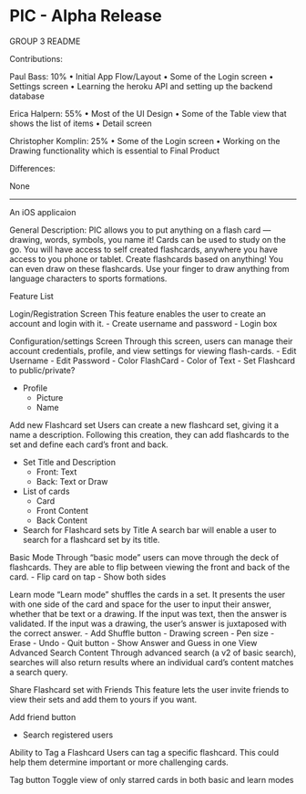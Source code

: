 # PIC - Alpha Release

GROUP 3 README
						
Contributions:
						
Paul Bass: 10%
• Initial App Flow/Layout
• Some of the Login screen
• Settings screen
• Learning the heroku API and setting up the backend database
						
Erica Halpern: 55%
• Most of the UI Design
• Some of the Table view that shows the list of items • Detail screen

						
Christopher Komplin: 25%
• Some of the Login screen
• Working on the Drawing functionality which is essential to Final Product
						
Differences:
						
None 

*****************************************************************************************************************************
An iOS applicaion 

General Description: 
  PIC allows you to put anything on a flash card — drawing, words, symbols, you name it! Cards can be used to study on the go. You will have access to self created flashcards, anywhere you have access to you phone or tablet. 
  Create flashcards based on anything! You can even draw on these flashcards. Use your finger to draw anything from language characters to sports formations. 

 Feature List

Login/Registration Screen
  This feature enables the user to create an account and login with it.
    - Create username and password
    - Login box

Configuration/settings Screen
  Through this screen, users can manage their account credentials, profile, and view settings for viewing flash-cards.
    - Edit Username
    - Edit Password
    - Color FlashCard
    - Color of Text
    - Set Flashcard to public/private?
  - Profile
    - Picture
    - Name

Add new Flashcard set
  Users can create a new flashcard set, giving it a name a description. Following this creation, they can add flashcards to the set and define each card’s front and back.
  - Set Title and Description
    - Front: Text
    - Back: Text or Draw 
  - List of cards
    - Card
    - Front Content
    - Back Content
  - Search for Flashcard sets by Title
    A search bar will enable a user to search for a flashcard set by its title.

Basic Mode
  Through “basic mode” users can move through the deck of flashcards. They are able to flip between viewing the front and back of the card.
    - Flip card on tap
    - Show both sides

Learn mode
  “Learn mode” shuffles the cards in a set. It presents the user with one side of the card and space for the user to input their answer, whether that be text or a drawing. If the input was text, then the answer is validated. If the input was a drawing, the user’s answer is juxtaposed with the correct answer.
      - Add Shuffle button
    - Drawing screen
      - Pen size
      - Erase
      - Undo
      - Quit button
      - Show Answer and Guess in one View
Advanced Search Content
  Through advanced search (a v2 of basic search), searches will also return results where an individual card’s content matches a search query.

Share Flashcard set with Friends
  This feature lets the user invite friends to view their sets and add them to yours if you want.

Add friend button
  - Search registered users

Ability to Tag a Flashcard
  Users can tag a specific flashcard. This could help them determine important or more challenging cards. 

Tag button
  Toggle view of only starred cards in both basic and learn modes

